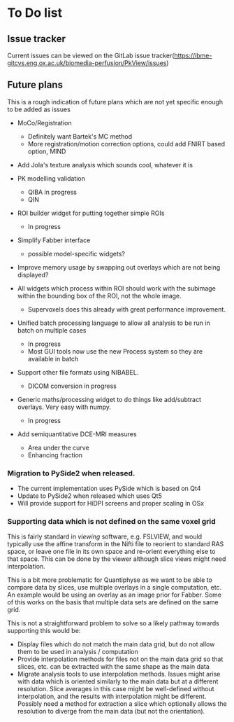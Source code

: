 # To Do list

## Issue tracker

Current issues can be viewed on the GitLab issue tracker(https://ibme-gitcvs.eng.ox.ac.uk/biomedia-perfusion/PkView/issues)

## Future plans

This is a rough indication of future plans which are not yet specific enough to be added as issues

 - MoCo/Registration
   - Definitely want Bartek's MC method
   - More registration/motion correction options, could add FNIRT based option, MIND

 - Add Jola's texture analysis which sounds cool, whatever it is

 - PK modelling validation
   - QIBA in progress
   - QIN

 - ROI builder widget for putting together simple ROIs
   - In progress

 - Simplify Fabber interface
   - possible model-specific widgets?

 - Improve memory usage by swapping out overlays which are not being displayed?

 - All widgets which process within ROI should work with the subimage within the bounding box of the
   ROI, not the whole image. 
    - Supervoxels does this already with great performance improvement.

 - Unified batch processing language to allow all analysis to be run in batch on multiple cases 
   - In progress
   - Most GUI tools now use the new Process system so they are available in batch

 - Support other file formats using NIBABEL.
   - DICOM conversion in progress

 - Generic maths/processing widget to do things like add/subtract overlays. Very easy with numpy. 
   - In progress

 - Add semiquantitative DCE-MRI measures
   - Area under the curve
   - Enhancing fraction

### Migration to PySide2 when released.
- The current implementation uses PySide which is based on Qt4
- Update to PySide2 when released which uses Qt5
- Will provide support for HiDPI screens and proper scaling in OSx

### Supporting data which is not defined on the same voxel grid

This is fairly standard in *viewing* software, e.g. FSLVIEW, and would typically use the affine transform
in the Nifti file to reorient to standard RAS space, or leave one file in its own space and re-orient 
everything else to that space. This can be done by the viewer although slice views might need interpolation.

This is a bit more problematic for Quantiphyse as we want to be able to compare data by slices, use
multiple overlays in a single computation, etc. An example would be using an overlay as an image prior
for Fabber. Some of this works on the basis that multiple data sets are defined on the same grid.

This is not a straightforward problem to solve so a likely pathway towards supporting this would be:

 - Display files which do not match the main data grid, but do not allow them to be used in analysis / computation
 - Provide interpolation methods for files not on the main data grid so that slices, etc. can be 
   extracted with the same shape as the main data
 - Migrate analysis tools to use interpolation methods. Issues might arise with data which is oriented
   similarly to the main data but at a different resolution. Slice averages in this case might be
   well-defined without interpolation, and the results with interpolation might be different. Possibly
   need a method for extraction a slice which optionally allows the resolution to diverge from the
   main data (but not the orientation).

